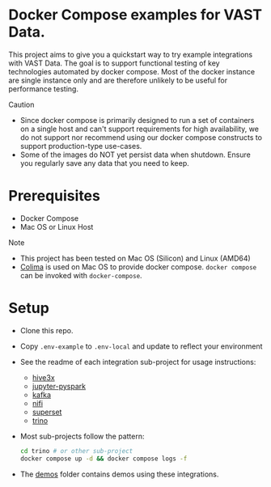 # Docker Compose examples for VAST Data.

This project aims to give you a quickstart way to try example integrations with VAST Data. The goal is to support functional testing of key technologies automated by docker compose. Most of the docker instance are single instance only and are therefore unlikely to be useful for performance testing.

> [!CAUTION]
> - Since docker compose is primarily designed to run a set of containers on a single host and can't support requirements for high availability, we do not support nor recommend using our docker compose constructs to support production-type use-cases. 
> - Some of the images do NOT yet persist data when shutdown.  Ensure you regularly save any data that you need to keep.

# Prerequisites

- Docker Compose
- Mac OS or Linux Host

> [!NOTE]  
> - This project has been tested on Mac OS (Silicon) and Linux (AMD64)
> - [Colima](https://github.com/abiosoft/colima) is used on Mac OS to provide docker compose. `docker compose` can be invoked with `docker-compose`.

# Setup

- Clone this repo.
- Copy `.env-example` to `.env-local` and update to reflect your environment
- See the readme of each integration sub-project for usage instructions:
  - [hive3x](./hive3x)
  - [jupyter-pyspark](./jupyter-pyspark)
  - [kafka](./kafka)
  - [nifi](./nifi)
  - [superset](./superset)
  - [trino](./trino)
- Most sub-projects follow the pattern:
 
  ```bash
  cd trino # or other sub-project
  docker compose up -d && docker compose logs -f
  ```
- The [demos](./demos) folder contains demos using these integrations.
